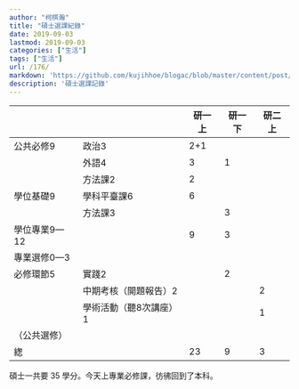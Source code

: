 ```yaml
---
author: "柯棋瀚"
title: "碩士選課紀錄"
date: 2019-09-03
lastmod: 2019-09-03
categories: ["生活"]
tags: ["生活"]
url: /176/
markdown: 'https://github.com/kujihhoe/blogac/blob/master/content/post/176碩士選課.md'
description: '碩士選課記錄'
---
```


|              |                        | 研一上 | 研一下 | 研二上 |
| ------------ | ---------------------- | ------ | ------ | ------ |
| 公共必修9    | 政治3                  | 2+1    |        |        |
|              | 外語4                  | 3      | 1      |        |
|              | 方法課2                | 2      |        |        |
| 學位基礎9    | 學科平臺課6            | 6      |        |        |
|              | 方法課3                |        | 3      |        |
| 學位專業9—12 |                        | 9      | 3      |        |
| 專業選修0—3  |                        |        |        |        |
| 必修環節5    | 實踐2                  |        | 2      |        |
|              | 中期考核（開題報告）2  |        |        | 2      |
|              | 學術活動（聽8次講座）1 |        |        | 1      |
| （公共選修） |                        |        |        |        |
| 緫           |                        | 23     | 9      | 3      |

碩士一共要 35 學分。今天上專業必修課，彷彿回到了本科。